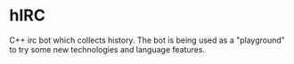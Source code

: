 # hIRC
C++ irc bot which collects history. The bot is being used as a "playground" to try some new technologies and language features.
